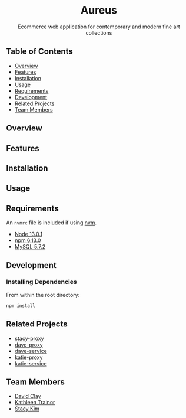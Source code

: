 <h1 align="center"> Aureus </h1>
<p align="center">
  Ecommerce web application for contemporary and modern fine art collections
</p>

## Table of Contents

- [Overview](#introduction)
- [Features](#features)
- [Installation](#installation)
- [Usage](#Usage)
- [Requirements](#requirements)
- [Development](#development)
- [Related Projects](#related-projects)
- [Team Members](#team-members)

## Overview

## Features

## Installation

## Usage

## Requirements

An `nvmrc` file is included if using [nvm](https://github.com/creationix/nvm).

- [Node 13.0.1](https://nodejs.org/en/)
- [npm 6.13.0](https://www.npmjs.com/)
- [MySQL 5.7.2](https://dev.mysql.com/downloads/mysql/5.7.html)

## Development

### Installing Dependencies

From within the root directory:

```sh
npm install
```

## Related Projects

- [stacy-proxy](https://github.com/HRR42-FEC-4/stacy-proxy)
- [dave-proxy](https://github.com/HRR42-FEC-4/dave-proxy)
- [dave-service](https://github.com/HRR42-FEC-4/dave-service)
- [katie-proxy](https://github.com/HRR42-FEC-4/katie-proxy)
- [katie-service](https://github.com/HRR42-FEC-4/katie-service)

## Team Members

- [David Clay](https://github.com/dclay1983)
- [Kathleen Trainor](https://github.com/kathleen29)
- [Stacy Kim](https://github.com/kimstacy)

